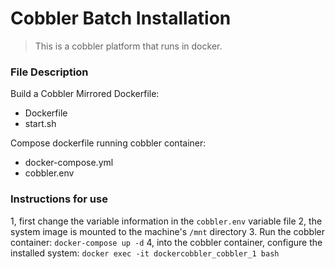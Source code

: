 
# Cobbler Batch Installation

> This is a cobbler platform that runs in docker.

### File Description

Build a Cobbler Mirrored Dockerfile:

- Dockerfile
- start.sh

Compose dockerfile running cobbler container:

- docker-compose.yml
- cobbler.env

### Instructions for use

1, first change the variable information in the `cobbler.env` variable file
2, the system image is mounted to the machine's `/mnt` directory
3. Run the cobbler container: `docker-compose up -d`
4, into the cobbler container, configure the installed system: `docker exec -it dockercobbler_cobbler_1 bash`
